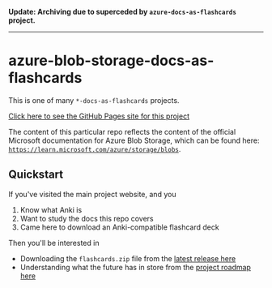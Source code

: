 **Update: Archiving due to superceded by `azure-docs-as-flashcards` project.**

---

# azure-blob-storage-docs-as-flashcards

This is one of many `*-docs-as-flashcards` projects.

[Click here to see the GitHub Pages site for this project](https://asa55.github.io/docs-as-flashcards/)

The content of this particular repo reflects the content of the official Microsoft documentation for Azure Blob Storage, which can be found here: [`https://learn.microsoft.com/azure/storage/blobs`](https://learn.microsoft.com/azure/storage/blobs/).

## Quickstart

If you've visited the main project website, and you

1. Know what Anki is
2. Want to study the docs this repo covers
3. Came here to download an Anki-compatible flashcard deck

Then you'll be interested in 

- Downloading the `flashcards.zip` file from the [latest release here](https://github.com/asa55/azure-blob-storage-docs-as-flashcards/releases/)
- Understanding what the future has in store from the [project roadmap here](https://github.com/users/asa55/projects/5)
